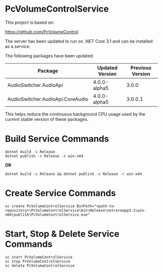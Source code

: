 ﻿# PcVolumeControlService

This project is based on:

https://github.com/PcVolumeControl

The server has been updated to run on .NET Core 3.1 and can be installed as a service.

The following packages have been updated:

| Package                          | Updated Version | Previous Version |
|----------------------------------|-----------------|------------------|
| AudioSwitcher.AudioApi           | 4.0.0-alpha5    | 3.0.0            |
| AudioSwitcher.AudioApi.CoreAudio | 4.0.0-alpha5    | 3.0.0.1          |

This helps reduce the continuous background CPU usage used by the current stable version of these packages.

# Build Service Commands

```
dotnet build -c Release
dotnet publish -c Release -r win-x64
```

**OR**

```
dotnet build -c Release && dotnet publish -c Release -r win-x64
```

# Create Service Commands

```
sc create PcVolumeControlService BinPath="<path-to-repository>\PcVolumeControlService\bin\Release\netcoreapp3.1\win-x64\publish\PcVolumeControlService.exe"
```

# Start, Stop & Delete Service Commands

```
sc start PcVolumeControlService
sc stop PcVolumeControlService
sc delete PcVolumeControlService
```
